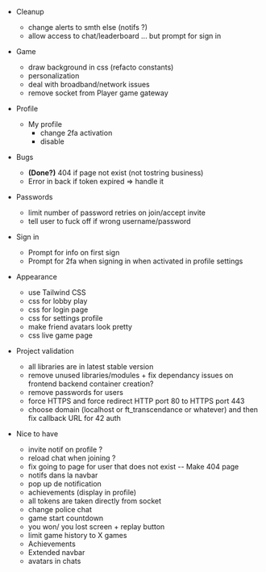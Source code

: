 - Cleanup

  - change alerts to smth else (notifs ?)
  - allow access to chat/leaderboard ... but prompt for sign in

- Game

  - draw background in css (refacto constants)
  - personalization
  - deal with broadband/network issues
  - remove socket from Player game gateway

- Profile

  - My profile
    - change 2fa activation
    - disable

- Bugs

  - **(Done?)** 404 if page not exist (not tostring business)
  - Error in back if token expired => handle it

- Passwords

  - limit number of password retries on join/accept invite
  - tell user to fuck off if wrong username/password

- Sign in

  - Prompt for info on first sign
  - Prompt for 2fa when signing in when activated in profile settings

- Appearance

  - use Tailwind CSS
  - css for lobby play
  - css for login page
  - css for settings profile
  - make friend avatars look pretty
  - css live game page

- Project validation

  - all libraries are in latest stable version
  - remove unused libraries/modules + fix dependancy issues on frontend backend container creation?
  - remove passwords for users
  - force HTTPS and force redirect HTTP port 80 to HTTPS port 443
  - choose domain (localhost or ft_transcendance or whatever) and then fix callback URL for 42 auth

- Nice to have
  - invite notif on profile ?
  - reload chat when joining ?
  - fix going to page for user that does not exist -- Make 404 page
  - notifs dans la navbar
  - pop up de notification
  - achievements (display in profile)
  - all tokens are taken directly from socket
  - change police chat
  - game start countdown
  - you won/ you lost screen + replay button
  - limit game history to X games
  - Achievements
  - Extended navbar
  - avatars in chats
